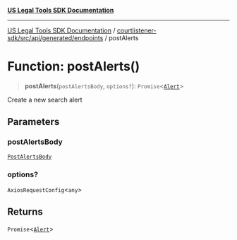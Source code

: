 [**US Legal Tools SDK Documentation**](../../../../../../README.md)

***

[US Legal Tools SDK Documentation](../../../../../../README.md) / [courtlistener-sdk/src/api/generated/endpoints](../README.md) / postAlerts

# Function: postAlerts()

> **postAlerts**(`postAlertsBody`, `options?`): `Promise`\<[`Alert`](../../model/interfaces/Alert.md)\>

Create a new search alert

## Parameters

### postAlertsBody

[`PostAlertsBody`](../../model/interfaces/PostAlertsBody.md)

### options?

`AxiosRequestConfig`\<`any`\>

## Returns

`Promise`\<[`Alert`](../../model/interfaces/Alert.md)\>
